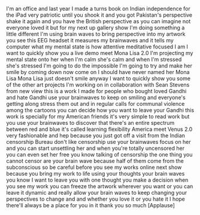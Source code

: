 
I&#39;m an office and last year I made a
turns book on Indian independence for
the iPad very patriotic until you shook
it and you got Pakistan&#39;s perspective
shake it again and you have the British
perspective as you can imagine not
everyone loved it but for my next up
gallery show I&#39;m doing something a
little different I&#39;m using brain waves
to bring perspective into my artwork you
see this EEG headset it measures my
brainwaves and it tells my computer what
my mental state is how attentive
meditative focused I am I want to
quickly show you a live demo meet Mona
Lisa 2.0 I&#39;m projecting my mental state
onto her when I&#39;m calm she&#39;s calm and
when I&#39;m stressed she&#39;s stressed I&#39;m
going to do the impossible I&#39;m going to
try and make her smile by coming down
now
come on I should have never named her
Mona Lisa Mona Lisa just doesn&#39;t smile
anyway I want to quickly show you some
of the other art projects I&#39;m working on
in collaboration with Sean Stevens from
new view this is a work I made for
people who bought loved Gandhi and hate
Gandhi use your brainwaves to keep on
smiling and everyone&#39;s getting along
stress them out and in regular calls for
communal violence among the cartoons you
can decide how you want to leave your
Gandhi this work is specially for my
American friends it&#39;s very simple to
read work but you use your brainwaves to
discover that there&#39;s an entire spectrum
between red and blue
it&#39;s called learning flexibility America
meet Venus 2.0 very fashionable and hep
because you just got off a visit from
the Indian censorship Bureau don&#39;t like
censorship use your brainwaves focus on
her and you can start unsettling her and
when you&#39;re totally uncensored her you
can even set her free you know talking
of censorship the one thing you cannot
censor are your brain wave because half
of them come from the subconscious so be
careful before you see my works online
next show because you bring my work to
life using your thoughts your brain
waves you know I want to leave you with
one thought you make a decision when you
see my work you can freeze the artwork
wherever you want or you can leave it
dynamic and really allow your brain
waves to keep changing your perspectives
to change and and whether you love it or
you hate it I hope there&#39;ll always be a
place for you in it thank you so much
[Applause]
